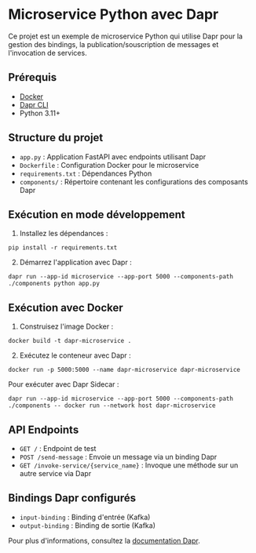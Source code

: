 # Microservice Python avec Dapr

Ce projet est un exemple de microservice Python qui utilise Dapr pour la gestion des bindings, la publication/souscription de messages et l'invocation de services.

## Prérequis

- [Docker](https://www.docker.com/get-started)
- [Dapr CLI](https://docs.dapr.io/getting-started/install-dapr-cli/)
- Python 3.11+

## Structure du projet

- `app.py` : Application FastAPI avec endpoints utilisant Dapr
- `Dockerfile` : Configuration Docker pour le microservice
- `requirements.txt` : Dépendances Python 
- `components/` : Répertoire contenant les configurations des composants Dapr

## Exécution en mode développement

1. Installez les dépendances :
```
pip install -r requirements.txt
```

2. Démarrez l'application avec Dapr :
```
dapr run --app-id microservice --app-port 5000 --components-path ./components python app.py
```

## Exécution avec Docker

1. Construisez l'image Docker :
```
docker build -t dapr-microservice .
```

2. Exécutez le conteneur avec Dapr :
```
docker run -p 5000:5000 --name dapr-microservice dapr-microservice
```

Pour exécuter avec Dapr Sidecar :
```
dapr run --app-id microservice --app-port 5000 --components-path ./components -- docker run --network host dapr-microservice
```

## API Endpoints

- `GET /` : Endpoint de test
- `POST /send-message` : Envoie un message via un binding Dapr
- `GET /invoke-service/{service_name}` : Invoque une méthode sur un autre service via Dapr

## Bindings Dapr configurés

- `input-binding` : Binding d'entrée (Kafka)
- `output-binding` : Binding de sortie (Kafka)

Pour plus d'informations, consultez la [documentation Dapr](https://docs.dapr.io/).
